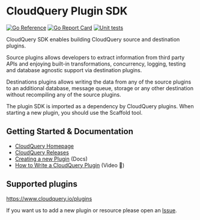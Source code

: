 # CloudQuery Plugin SDK

[![Go Reference](https://pkg.go.dev/badge/github.com/cloudquery/plugin-sdk#section-readme.svg)](https://pkg.go.dev/github.com/cloudquery/plugin-sdk#section-readme)
[![Go Report Card](https://goreportcard.com/badge/github.com/cloudquery/plugin-sdk)](https://goreportcard.com/report/github.com/cloudquery/plugin-sdk)
[![Unit tests](https://github.com/cloudquery/plugin-sdk/actions/workflows/unittest.yml/badge.svg)](https://github.com/cloudquery/plugin-sdk/actions/workflows/unittest.yml)

CloudQuery SDK enables building CloudQuery source and destination plugins.

Source plugins allows developers to extract information from third party APIs and enjoying built-in transformations, concurrency, logging, testing and database agnostic support via destination plugins.

Destinations plugins allows writing the data from any of the source plugins to an additional database, message queue, storage or any other destination without recompiling any of the source plugins.

The plugin SDK is imported as a dependency by CloudQuery plugins. When starting a new plugin, you should use the Scaffold tool.

## Getting Started & Documentation

* [CloudQuery Homepage](https://www.cloudquery.io)
* [CloudQuery Releases](https://github.com/cloudquery/cloudquery/releases?q=cli%2F&expanded=true)
* [Creating a new Plugin](https://www.cloudquery.io/docs/developers/creating-new-plugin) (Docs)
* [How to Write a CloudQuery Plugin](https://www.youtube.com/watch?v=3Ka_Ob8E6P8) (Video 🎥)

## Supported plugins

<https://www.cloudquery.io/plugins>

If you want us to add a new plugin or resource please open an [Issue](https://github.com/cloudquery/cloudquery/issues).
